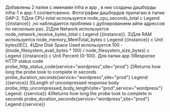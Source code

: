 Добавлены 2 папки с именами infra и app , в них созданы дашборды infra-1 и app-1 соответсвенно. Фотографии дашбордов прилагаю в папке GAP-2.
1)Для CPU-total используется node_cpu_seconds_total с Legend {{instance}} ,но наблюдается проблема с дублированием айпи адрессов по несколько раз.
2)Для Network используется node_network_receive_bytes_total с Legend {{instance}}.
3)Для RAM используется node_memory_MemTotal_bytes с Legend {{instance}} с Unit bytes(IEC).
4)Для Disk Space Used используется 100 - ((node_filesystem_avail_bytes * 100) / node_filesystem_size_bytes) с Legend {{instance}} с Unit Percent (0-100).
Для папки app 
1)Response HTTP status code probe_http_status_code{service="wordpress",site="prod"} 
2)Returns how long the probe took to complete in seconds probe_duration_seconds{service="wordpress",site="prod"} Legend: {{service}}
3)Length of uncompressed response body probe_http_uncompressed_body_length{site="prod",service="wordpress"} Legend: {{service}}
4)Returns how long the probe took to complete in seconds probe_duration_seconds{service="wordpress",site="prod"} Legend:{{service}}
